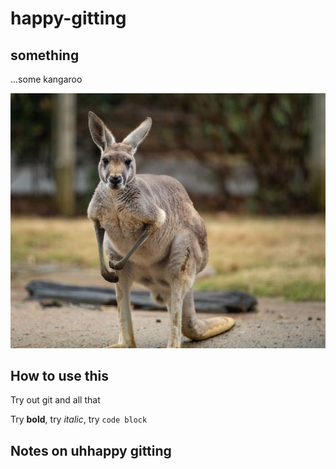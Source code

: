 # happy-gitting

## something

...some kangaroo

![kangaroo](kangroo.jpg)

## How to use this

Try out git and all that

Try **bold**, try _italic_, try `code block`

## Notes on uhhappy gitting
